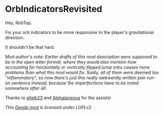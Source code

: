 # OrbIndicatorsRevisited
Hey, RobTop.

Fix your orb indicators to be more responsive to the player's gravitational direction.

It shouldn't be that hard.

*Mod author's note: Earlier drafts of this mod description were supposed to be in the open letter format, where they would also mention how accounting for horizontally or vertically flipped jump orbs causes more problems than what this mod would fix. Sadly, all of them were deemed too "inflammatory", so now there's just this really awkwardly written pair run-on sentence instead, because the imperfections have to be noted somewhere after all.*

 Thanks to [altalk23](https://github.com/altalk23) and [Alphalaneous](https://github.com/Alphalaneous) for the assists!

*This [Geode mod](https://geode-sdk.org) is licensed under LGPLv2.*